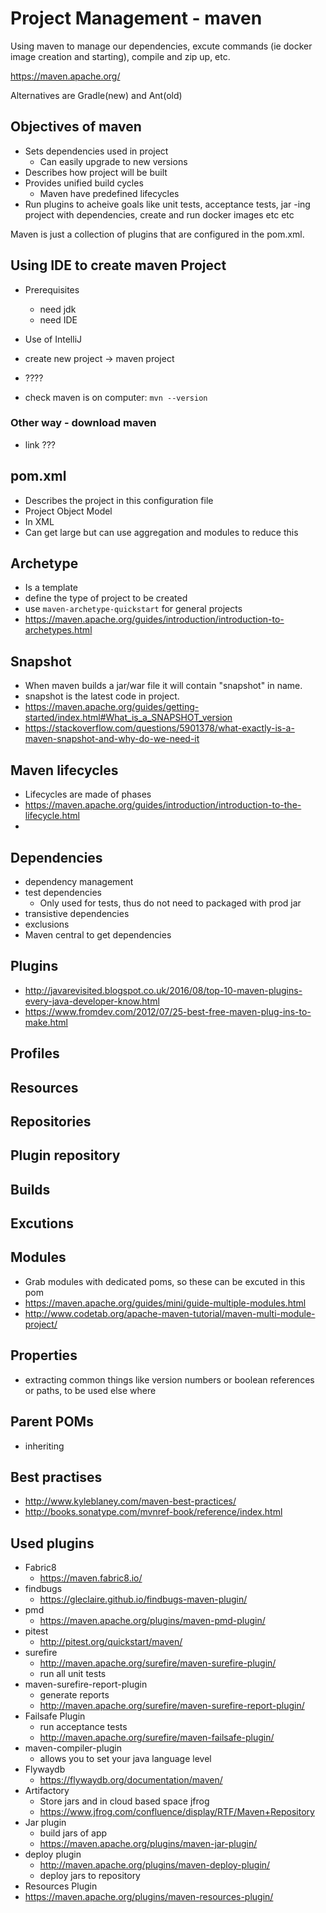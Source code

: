 # Project Management - maven

Using maven to manage our dependencies, excute commands (ie docker image creation and starting), compile and zip up, etc.

https://maven.apache.org/

Alternatives are Gradle(new) and Ant(old)

## Objectives of maven

- Sets dependencies used in project
  - Can easily upgrade to new versions
- Describes how project will be built
- Provides unified build cycles
  - Maven have predefined lifecycles
- Run plugins to acheive goals like unit tests, acceptance tests, jar -ing project with dependencies, create and run docker images etc etc

Maven is just a collection of plugins that are configured in the pom.xml.

## Using IDE to create maven Project

- Prerequisites
  - need jdk
  - need IDE
- Use of IntelliJ
- create new project -> maven project
- ????

- check maven is on computer: ```mvn --version```

### Other way - download maven

- link ???

## pom.xml

- Describes the project in this configuration file
- Project Object Model
- In XML
- Can get large but can use aggregation and modules to reduce this

## Archetype

- Is a template
- define the type of project to be created
- use ```maven-archetype-quickstart``` for general projects
-  https://maven.apache.org/guides/introduction/introduction-to-archetypes.html

## Snapshot

- When maven builds a jar/war file it will contain "snapshot" in name.
- snapshot is the latest code in project.
- https://maven.apache.org/guides/getting-started/index.html#What_is_a_SNAPSHOT_version
- https://stackoverflow.com/questions/5901378/what-exactly-is-a-maven-snapshot-and-why-do-we-need-it


## Maven lifecycles

- Lifecycles are made of phases
-  https://maven.apache.org/guides/introduction/introduction-to-the-lifecycle.html
-

## Dependencies

* dependency management
* test dependencies
  * Only used for tests, thus do not need to packaged with prod jar
* transistive dependencies
* exclusions
* Maven central to get dependencies

## Plugins

* http://javarevisited.blogspot.co.uk/2016/08/top-10-maven-plugins-every-java-developer-know.html
* https://www.fromdev.com/2012/07/25-best-free-maven-plug-ins-to-make.html

## Profiles

## Resources

## Repositories

## Plugin repository

## Builds

## Excutions

## Modules
* Grab modules with dedicated poms, so these can be excuted in this pom
* https://maven.apache.org/guides/mini/guide-multiple-modules.html
* http://www.codetab.org/apache-maven-tutorial/maven-multi-module-project/


## Properties

*  extracting common things like version numbers or boolean references or paths, to be used else where


## Parent POMs

* inheriting

## Best practises

- http://www.kyleblaney.com/maven-best-practices/
- http://books.sonatype.com/mvnref-book/reference/index.html

## Used plugins

- Fabric8
  - https://maven.fabric8.io/
- findbugs
  - https://gleclaire.github.io/findbugs-maven-plugin/
- pmd
  - https://maven.apache.org/plugins/maven-pmd-plugin/
- pitest
  - http://pitest.org/quickstart/maven/
- surefire
  - http://maven.apache.org/surefire/maven-surefire-plugin/
  - run all unit tests
- maven-surefire-report-plugin
  - generate reports
  - http://maven.apache.org/surefire/maven-surefire-report-plugin/
- Failsafe Plugin
  - run acceptance tests
  - http://maven.apache.org/surefire/maven-failsafe-plugin/
- maven-compiler-plugin
  - allows you to set your java language level
- Flywaydb
  - https://flywaydb.org/documentation/maven/
- Artifactory
  - Store jars and in cloud based space jfrog
  - https://www.jfrog.com/confluence/display/RTF/Maven+Repository
- Jar plugin
  - build jars of app
  - https://maven.apache.org/plugins/maven-jar-plugin/
- deploy plugin
  - http://maven.apache.org/plugins/maven-deploy-plugin/
  - deploy jars to repository
-  Resources Plugin
  - https://maven.apache.org/plugins/maven-resources-plugin/
